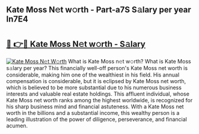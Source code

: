 ## Kate Moss N𝚎t w𝚘rth - Part-a7S S𝚊lary per year ln7E4

# <h2><a href="http://gc2oq6k.nevu.top/?p=Kate+Moss">🔗 👉🔴 Kate Moss N𝚎t w𝚘rth - S𝚊lary</a></h2>

[![Kate Moss N𝚎t W𝚘rth](https://i.imgur.com/Oavwk0R.jpeg)](http://gc2oq6k.nevu.top/?p=Kate+Moss)
What is Kate Moss n𝚎t w𝚘rth? What is Kate Moss s𝚊lary per year?
This financially well-off person's Kate Moss net worth is considerable, making him one of the wealthiest in his field. His annual compensation is considerable, but it is eclipsed by Kate Moss net worth, which is believed to be more substantial due to his numerous business interests and valuable real estate holdings. This affluent individual, whose Kate Moss net worth ranks among the highest worldwide, is recognized for his sharp business mind and financial astuteness. With a Kate Moss net worth in the billions and a substantial income, this wealthy person is a leading illustration of the power of diligence, perseverance, and financial acumen.
